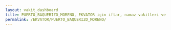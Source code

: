 ```yaml
---
layout: vakit_dashboard
title: PUERTO_BAQUERIZO_MORENO, EKVATOR için iftar, namaz vakitleri ve hava durumu - ilçe/eyalet seç
permalink: /EKVATOR/PUERTO_BAQUERIZO_MORENO/
---
```


<script type="text/javascript">
  var GLOBAL_COUNTRY = 'EKVATOR';
  var GLOBAL_CITY = 'PUERTO_BAQUERIZO_MORENO';
  var GLOBAL_STATE = '';
  var lat = 72;
  var lon = 21;
</script>
